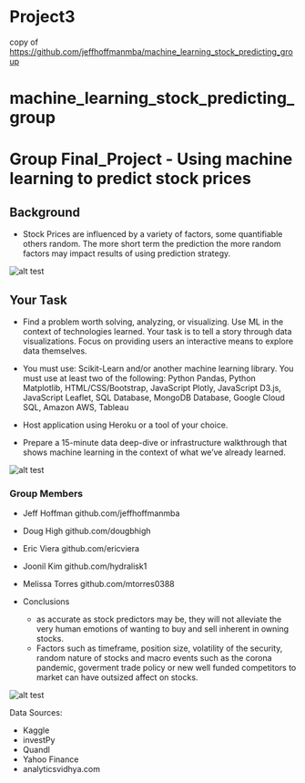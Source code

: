 # Project3
copy of https://github.com/jeffhoffmanmba/machine_learning_stock_predicting_group

# machine_learning_stock_predicting_group

# Group Final_Project - Using machine learning to predict stock prices

## Background

* Stock Prices are influenced by a variety of factors, some quantifiable others random. 
The more short term the prediction the more random factors may impact results of using prediction strategy.

![alt test](https://github.com/jeffhoffmanmba/machine_learning_stock_predicting_group/blob/main/Images_for_Website/Appl_rolling_20_50_200_day_ma.png)

## Your Task
* Find a problem worth solving, analyzing, or visualizing. Use ML in the context of technologies learned.
Your task is to tell a story through data visualizations. Focus on providing users an interactive means to explore data themselves. 

* You must use: Scikit-Learn and/or another machine learning library. You must use at least two of the following: 
Python Pandas, Python Matplotlib, HTML/CSS/Bootstrap, JavaScript Plotly, JavaScript D3.js, JavaScript Leaflet, 
SQL Database, MongoDB Database, Google Cloud SQL, Amazon AWS, Tableau

* Host application using Heroku or a tool of your choice.

* Prepare a 15-minute data deep-dive or infrastructure walkthrough that shows
machine learning in the context of what we’ve already learned.

![alt test](https://github.com/jeffhoffmanmba/machine_learning_stock_predicting_group/blob/main/Images_for_Website/MRK_LSTM_rms_2.1.png)


### Group Members
* Jeff Hoffman github.com/jeffhoffmanmba
* Doug High github.com/dougbhigh
* Eric Viera github.com/ericviera
* Joonil Kim github.com/hydralisk1
* Melissa Torres github.com/mtorres0388

* Conclusions
	* as accurate as stock predictors may be, they will not alleviate the very human emotions of wanting to buy and sell inherent in owning stocks.
	* Factors such as timeframe, position size, volatility of the security, random nature of stocks and macro events such as the corona pandemic,
goverment trade policy or new well funded competitors to market can have outsized affect on stocks.

![alt test](https://github.com/jeffhoffmanmba/machine_learning_stock_predicting_group/blob/main/Images_for_Website/CVX_K_nearest_neighbor_pred_model.png)


Data Sources: 
* Kaggle
* investPy
* Quandl
* Yahoo Finance
* analyticsvidhya.com